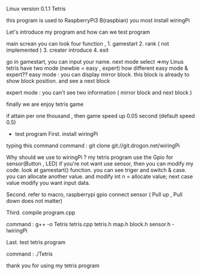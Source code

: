 Linux version 0.1.1 Tetris

this program is used to RaspberryPi3 B(raspbian)
you most install wiringPi

Let's introduce my program and how can we test program

main screan you can look four function , 1. gamestart   2. rank ( not implemented )   3. creater introduce   4. exit

go in gamestart, you can input your name.
next mode select
        =>my Linus tetris have two mode (newbie = easy , expert)
how different easy mode & expert??
easy mode : you can display mirror block. this block is already to show block position. and see a next block 

expert mode : you can't see two information ( mirror block and next block )

finally we are enjoy tetris game

if attain per one thousand , then game speed up 0.05 second (default speed 0.5)


* test program
First. install wiringPi

typing this command
command : git clone git://git.drogon.net/wiringPi

Why should we use to wiringPi ? my tetris program use the Gpio for sensor(Button , LED)
if you're not want use sensor, then you can modify my code.
look at gamestart() function. you can see triger and switch & case.
you can allocate another value. and modify int n = allocate value;
next case value modify you want input data.

Second. refer to macro, raspberrypi gpio connect sensor ( Pull up , Pull down does not matter)

Third. compile program.cpp

command : g++ -o Tetris tetris.cpp tetris.h map.h block.h sensor.h -lwiringPi

Last. test tetris program

command : ./Tetris

thank you for using my tetris program